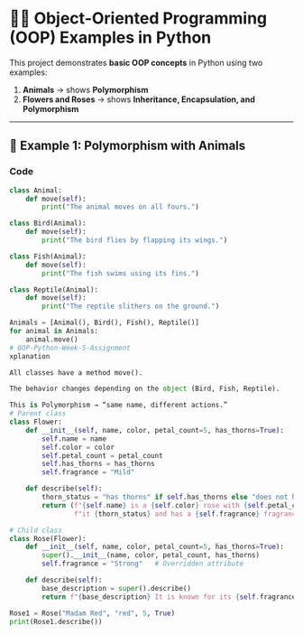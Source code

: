 # 🌸🐾 Object-Oriented Programming (OOP) Examples in Python

This project demonstrates **basic OOP concepts** in Python using two examples:
1. **Animals** → shows **Polymorphism**
2. **Flowers and Roses** → shows **Inheritance, Encapsulation, and Polymorphism**

---

## 🐾 Example 1: Polymorphism with Animals

### Code
```python
class Animal:
    def move(self):
        print("The animal moves on all fours.")

class Bird(Animal):
    def move(self):
        print("The bird flies by flapping its wings.")

class Fish(Animal):
    def move(self):
        print("The fish swims using its fins.")

class Reptile(Animal):
    def move(self):
        print("The reptile slithers on the ground.")

Animals = [Animal(), Bird(), Fish(), Reptile()]
for animal in Animals:
    animal.move()
# OOP-Python-Week-5-Assignment
xplanation

All classes have a method move().

The behavior changes depending on the object (Bird, Fish, Reptile).

This is Polymorphism → “same name, different actions.”
# Parent class
class Flower:
    def __init__(self, name, color, petal_count=5, has_thorns=True):
        self.name = name
        self.color = color
        self.petal_count = petal_count
        self.has_thorns = has_thorns
        self.fragrance = "Mild"

    def describe(self):
        thorn_status = "has thorns" if self.has_thorns else "does not have thorns"
        return (f"{self.name} is a {self.color} rose with {self.petal_count} petals, "
                f"it {thorn_status} and has a {self.fragrance} fragrance.")

# Child class
class Rose(Flower):
    def __init__(self, name, color, petal_count=5, has_thorns=True):
        super().__init__(name, color, petal_count, has_thorns)
        self.fragrance = "Strong"   # Overridden attribute

    def describe(self):
        base_description = super().describe()
        return f"{base_description} It is known for its {self.fragrance} fragrance."

Rose1 = Rose("Madam Red", "red", 5, True)
print(Rose1.describe())

